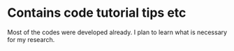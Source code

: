 # Contains code tutorial tips etc

Most of the codes were developed already. I plan to learn what is necessary for my research.
